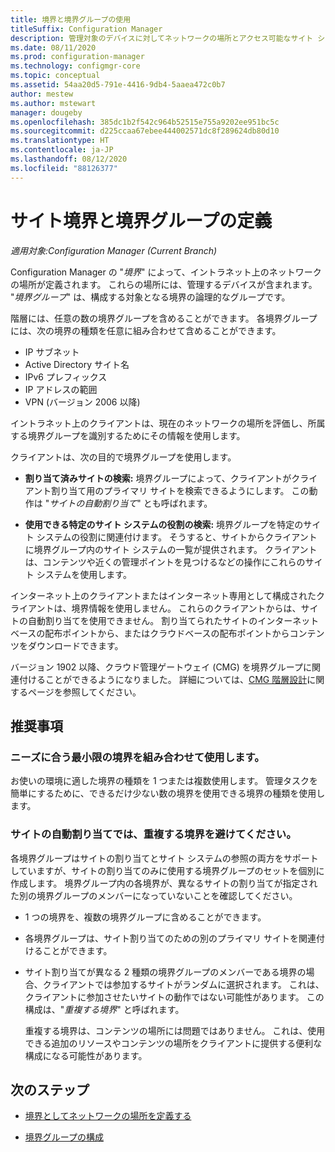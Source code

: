 ```yaml
---
title: 境界と境界グループの使用
titleSuffix: Configuration Manager
description: 管理対象のデバイスに対してネットワークの場所とアクセス可能なサイト システムを定義するには、境界と境界グループを使います。
ms.date: 08/11/2020
ms.prod: configuration-manager
ms.technology: configmgr-core
ms.topic: conceptual
ms.assetid: 54aa20d5-791e-4416-9db4-5aaea472c0b7
author: mestew
ms.author: mstewart
manager: dougeby
ms.openlocfilehash: 385dc1b2f542c964b52515e755a9202ee951bc5c
ms.sourcegitcommit: d225ccaa67ebee444002571dc8f289624db80d10
ms.translationtype: HT
ms.contentlocale: ja-JP
ms.lasthandoff: 08/12/2020
ms.locfileid: "88126377"
---
```

# <a name="define-site-boundaries-and-boundary-groups"></a>サイト境界と境界グループの定義

*適用対象:Configuration Manager (Current Branch)*

Configuration Manager の "*境界*" によって、イントラネット上のネットワークの場所が定義されます。 これらの場所には、管理するデバイスが含まれます。 "*境界グループ*" は、構成する対象となる境界の論理的なグループです。

階層には、任意の数の境界グループを含めることができます。 各境界グループには、次の境界の種類を任意に組み合わせて含めることができます。  

- IP サブネット  
- Active Directory サイト名  
- IPv6 プレフィックス  
- IP アドレスの範囲  
- VPN (バージョン 2006 以降)

イントラネット上のクライアントは、現在のネットワークの場所を評価し、所属する境界グループを識別するためにその情報を使用します。  

クライアントは、次の目的で境界グループを使用します。  

- **割り当て済みサイトの検索:** 境界グループによって、クライアントがクライアント割り当て用のプライマリ サイトを検索できるようにします。 この動作は "*サイトの自動割り当て*" とも呼ばれます。  

- **使用できる特定のサイト システムの役割の検索:** 境界グループを特定のサイト システムの役割に関連付けます。 そうすると、サイトからクライアントに境界グループ内のサイト システムの一覧が提供されます。 クライアントは、コンテンツや近くの管理ポイントを見つけるなどの操作にこれらのサイト システムを使用します。  

インターネット上のクライアントまたはインターネット専用として構成されたクライアントは、境界情報を使用しません。 これらのクライアントからは、サイトの自動割り当てを使用できません。 割り当てられたサイトのインターネットベースの配布ポイントから、またはクラウドベースの配布ポイントからコンテンツをダウンロードできます。  

バージョン 1902 以降、クラウド管理ゲートウェイ (CMG) を境界グループに関連付けることができるようになりました。 詳細については、[CMG 階層設計](../../../clients/manage/cmg/plan-cloud-management-gateway.md#hierarchy-design)に関するページを参照してください。<!--3640932-->


## <a name="recommendations"></a><a name="BKMK_BoundaryBestPractices"></a> 推奨事項

### <a name="use-a-mix-of-the-fewest-boundaries-that-meet-your-needs"></a>ニーズに合う最小限の境界を組み合わせて使用します。

お使いの環境に適した境界の種類を 1 つまたは複数使用します。 管理タスクを簡単にするために、できるだけ少ない数の境界を使用できる境界の種類を使用します。

### <a name="avoid-overlapping-boundaries-for-automatic-site-assignment"></a>サイトの自動割り当てでは、重複する境界を避けてください。

各境界グループはサイトの割り当てとサイト システムの参照の両方をサポートしていますが、サイトの割り当てのみに使用する境界グループのセットを個別に作成します。 境界グループ内の各境界が、異なるサイトの割り当てが指定された別の境界グループのメンバーになっていないことを確認してください。

- 1 つの境界を、複数の境界グループに含めることができます。  

- 各境界グループは、サイト割り当てのための別のプライマリ サイトを関連付けることができます。  

- サイト割り当てが異なる 2 種類の境界グループのメンバーである境界の場合、クライアントでは参加するサイトがランダムに選択されます。 これは、クライアントに参加させたいサイトの動作ではない可能性があります。 この構成は、"*重複する境界*" と呼ばれます。  

    重複する境界は、コンテンツの場所には問題ではありません。 これは、使用できる追加のリソースやコンテンツの場所をクライアントに提供する便利な構成になる可能性があります。  


## <a name="next-steps"></a>次のステップ

- [境界としてネットワークの場所を定義する](boundaries.md)

- [境界グループの構成](boundary-groups.md)
